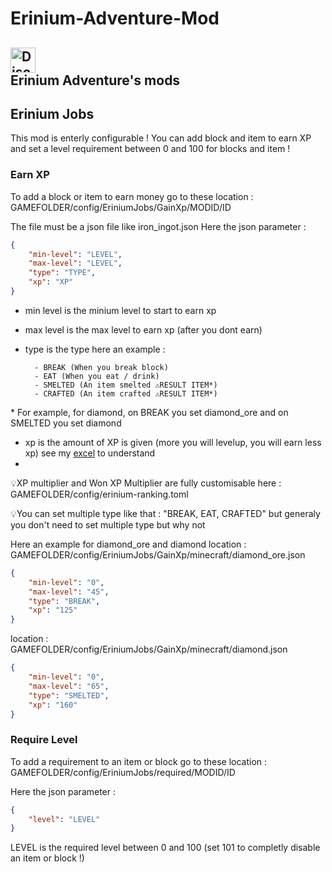 # Erinium-Adventure-Mod
<a href="https://discord.gg/FBR2HEbbgm"><img alt="Discord" src="https://img.shields.io/discord/927941401805746236?style=for-the-badge&logo=discord&logoColor=darkblue&label=Discord&labelColor=blackgray&color=darkblue" witdh="285" height="40"></a> </br>
 Erinium Adventure's mods
---
## Erinium Jobs
This mod is enterly configurable ! You can add block and item to earn XP and set a level requirement between 0 and 100 for blocks and item !
### Earn XP
To add a block or item to earn money go to these location : 
GAMEFOLDER/config/EriniumJobs/GainXp/MODID/ID

The file must be a json file like iron_ingot.json
Here the json parameter : 
```json
{
	"min-level": "LEVEL",
	"max-level": "LEVEL",
	"type": "TYPE",
	"xp": "XP"
}
```
- min level is the minium level to start to earn xp
- max level is the max level to earn xp (after you dont earn)
- type is the type here an example :

		- BREAK (When you break block)
		- EAT (When you eat / drink)
		- SMELTED (An item smelted ⚠️RESULT ITEM*)
		- CRAFTED (An item crafted ⚠️RESULT ITEM*)

\* For example, for diamond, on BREAK you set diamond_ore and on SMELTED you set diamond
- xp is the amount of XP is given (more you will levelup, you will earn less xp) see my [excel](https://1drv.ms/x/s!Aq5o6W9h7OB9gYExyFZm1cFhJ0n0EA?e=Ko20vF "excel") to understand
- 
💡XP multiplier and Won XP Multiplier are fully customisable here : GAMEFOLDER/config/erinium-ranking.toml

💡You can set multiple type like that : "BREAK, EAT, CRAFTED" but generaly you don't need to set multiple type but why not

Here an example for diamond_ore and diamond
location : GAMEFOLDER/config/EriniumJobs/GainXp/minecraft/diamond_ore.json
```json
{
	"min-level": "0",
	"max-level": "45",
	"type": "BREAK",
	"xp": "125"
}
```
location : GAMEFOLDER/config/EriniumJobs/GainXp/minecraft/diamond.json
```json
{
	"min-level": "0",
	"max-level": "65",
	"type": "SMELTED",
	"xp": "160"
}
```

### Require Level
To add a requirement to an item or block go to these location : 
GAMEFOLDER/config/EriniumJobs/required/MODID/ID

Here the json parameter : 
```json
{
	"level": "LEVEL"
}
```
LEVEL is the required level between 0 and 100 (set 101 to completly disable an item or block !)
